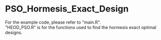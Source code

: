 # PSO_Hormesis_Exact_Design

For the example code, please refer to "main.R".    
"HEOD_PSO.R" is for the functions used to find the hormesis exact optimal designs.
